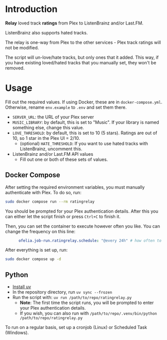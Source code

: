 # Introduction

**Relay** loved track **ratings** from Plex to ListenBrainz and/or Last.FM.

ListenBrainz also supports hated tracks.

The relay is one-way from Plex to the other services - Plex track ratings will not be modified.

The script will un-love/hate tracks, but only ones that it added. This way, if you have existing loved/hated tracks that you manually set, they won't be removed.

# Usage

Fill out the required values. If using Docker, these are in `docker-compose.yml`. Otherwise, rename `env.example` to `.env` and set them there.

- `SERVER_URL`: the URL of your Plex server
- `MUSIC_LIBRARY`: by default, this is set to "Music". If your library is named something else, change this value.
- `LOVE_THRESHOLD`: by default, this is set to 10 (5 stars). Ratings are out of 10, so 1 star in the Plex UI = 2/10.
  - (optional) `HATE_THRESHOLD`: If you want to use hated tracks with ListenBrainz, uncomment this.
- ListenBrainz and/or Last.FM API values
  - Fill out one or both of these sets of values.

## Docker Compose

After setting the required environment variables, you must manually authenticate with Plex. To do so, run:
```bash
sudo docker compose run --rm ratingrelay
```

You should be prompted for your Plex authentication details. After this you can either let the script finish or press `Ctrl+C` to finish it.

Then, you can set the container to execute however often you like. You can change the frequency on this line:
```yml
      ofelia.job-run.ratingrelay.schedule: "@every 24h" # how often to run
```

After everything is set up, run:
```bash
sudo docker compose up -d
```

## Python

- [Install uv](https://docs.astral.sh/uv/#installation)
- In the repository directory, run `uv sync --frozen`
- Run the script with: `uv run /path/to/repo/ratingrelay.py`
  - **Note**: The first time the script runs, you will be prompted to enter your Plex authentication details.
  - If you wish, you can also run with `/path/to/repo/.venv/bin/python /path/to/repo/ratingrelay.py`

To run on a regular basis, set up a cronjob (Linux) or Scheduled Task (Windows).

